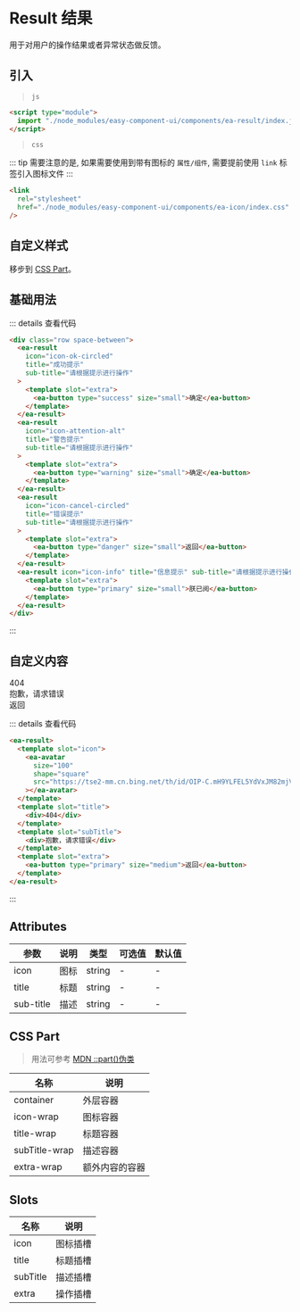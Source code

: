 <script setup>
import { onMounted } from 'vue'

onMounted(() => {
    import('../components/ea-result/index.js')
    import('../components/ea-button/index.js')
    import('../components/ea-avatar/index.js')
    import('./index.scss')
})
</script>

# Result 结果

用于对用户的操作结果或者异常状态做反馈。

## 引入

> `js`

```html
<script type="module">
  import "./node_modules/easy-component-ui/components/ea-result/index.js";
</script>
```

> `css`

::: tip
需要注意的是, 如果需要使用到带有图标的 `属性/组件`, 需要提前使用 `link` 标签引入图标文件
:::

```html
<link
  rel="stylesheet"
  href="./node_modules/easy-component-ui/components/ea-icon/index.css"
/>
```

## 自定义样式

移步到 [CSS Part](#css-part)。

## 基础用法

<div class="row space-between">
    <ea-result icon="icon-ok-circled" title="成功提示" sub-title="请根据提示进行操作">
        <template slot="extra">
            <ea-button type="success" size="small">确定</ea-button>
        </template>
    </ea-result>
    <ea-result icon="icon-attention-alt" title="警告提示" sub-title="请根据提示进行操作">
        <template slot="extra">
            <ea-button type="warning" size="small">确定</ea-button>
        </template>
    </ea-result>
    <ea-result icon="icon-cancel-circled" title="错误提示" sub-title="请根据提示进行操作">
        <template slot="extra">
            <ea-button type="danger" size="small">返回</ea-button>
        </template>
    </ea-result>
    <ea-result icon="icon-info" title="信息提示" sub-title="请根据提示进行操作">
        <template slot="extra">
            <ea-button type="primary" size="small">朕已阅</ea-button>
        </template>
    </ea-result>
</div>

::: details 查看代码

```html
<div class="row space-between">
  <ea-result
    icon="icon-ok-circled"
    title="成功提示"
    sub-title="请根据提示进行操作"
  >
    <template slot="extra">
      <ea-button type="success" size="small">确定</ea-button>
    </template>
  </ea-result>
  <ea-result
    icon="icon-attention-alt"
    title="警告提示"
    sub-title="请根据提示进行操作"
  >
    <template slot="extra">
      <ea-button type="warning" size="small">确定</ea-button>
    </template>
  </ea-result>
  <ea-result
    icon="icon-cancel-circled"
    title="错误提示"
    sub-title="请根据提示进行操作"
  >
    <template slot="extra">
      <ea-button type="danger" size="small">返回</ea-button>
    </template>
  </ea-result>
  <ea-result icon="icon-info" title="信息提示" sub-title="请根据提示进行操作">
    <template slot="extra">
      <ea-button type="primary" size="small">朕已阅</ea-button>
    </template>
  </ea-result>
</div>
```

:::

## 自定义内容

<ea-result>
  <div slot="icon">  
    <ea-avatar
        size="100"
        shape="square"
        src="https://tse2-mm.cn.bing.net/th/id/OIP-C.mH9YLFEL5YdVxJM82mjVJQAAAA?rs=1&pid=ImgDetMain"
    ></ea-avatar>
  </div>
  <div slot="title">
    <div>404</div>
  </div>
  <div slot="subTitle">
    <div>抱歉，请求错误</div>  
  </div>
  <div slot="extra">
    <ea-button type="primary" size="medium">返回</ea-button>
  </div>
</ea-result>

::: details 查看代码

```html
<ea-result>
  <template slot="icon">
    <ea-avatar
      size="100"
      shape="square"
      src="https://tse2-mm.cn.bing.net/th/id/OIP-C.mH9YLFEL5YdVxJM82mjVJQAAAA?rs=1&pid=ImgDetMain"
    ></ea-avatar>
  </template>
  <template slot="title">
    <div>404</div>
  </template>
  <template slot="subTitle">
    <div>抱歉，请求错误</div>
  </template>
  <template slot="extra">
    <ea-button type="primary" size="medium">返回</ea-button>
  </template>
</ea-result>
```

:::

## Attributes

| 参数      | 说明 | 类型   | 可选值 | 默认值 |
| --------- | ---- | ------ | ------ | ------ |
| icon      | 图标 | string | -      | -      |
| title     | 标题 | string | -      | -      |
| sub-title | 描述 | string | -      | -      |

## CSS Part

> 用法可参考 [MDN ::part()伪类](https://developer.mozilla.org/zh-CN/docs/Web/CSS/::part)

| 名称          | 说明           |
| ------------- | -------------- |
| container     | 外层容器       |
| icon-wrap     | 图标容器       |
| title-wrap    | 标题容器       |
| subTitle-wrap | 描述容器       |
| extra-wrap    | 额外内容的容器 |

## Slots

| 名称     | 说明     |
| -------- | -------- |
| icon     | 图标插槽 |
| title    | 标题插槽 |
| subTitle | 描述插槽 |
| extra    | 操作插槽 |
